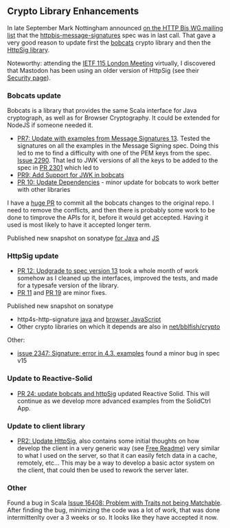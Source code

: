 ## Crypto Library Enhancements

In late September Mark Nottingham announced [on the HTTP Bis WG mailing list](https://lists.w3.org/Archives/Public/ietf-http-wg/2022JulSep/0183.html) that the [httpbis-message-signatures](https://datatracker.ietf.org/doc/draft-ietf-httpbis-message-signatures/) spec was in last call. That gave a very good reason to update first the [bobcats](https://github.com/typelevel/bobcats) crypto library and then the [HttpSig library](https://github.com/bblfish/httpSig). 

Noteworthy: attending the [IETF 115 London Meeting](https://wiki.ietf.org/meeting/115) virtually, I discovered that Mastodon has been using an older version of HttpSig (see their [Security page](https://docs.joinmastodon.org/spec/security/#http-sign)).

### Bobcats update

Bobcats is a library that provides the same Scala interface for Java cryptograph, as well as for Browser Cryptography. It could be extended for NodeJS if someone needed it.

* [PR7: Update with examples from Message Signatures 13](https://github.com/bblfish/bobcats/pull/7). Tested the signatures on all the examples in the Message Signing spec. Doing this led to me to find a difficulty with one of the PEM keys from the spec. [Issue 2290](https://github.com/httpwg/http-extensions/issues/2290). That led to JWK versions of all the keys to be added to the spec in [PR 2301](https://github.com/httpwg/http-extensions/pull/2301) which led to
* [PR9: Add Support for JWK in bobcats](https://github.com/bblfish/bobcats/pull/9) 
* [PR 10: Update Dependencies](https://github.com/bblfish/bobcats/pull/10) - minor update for bobcats to work better with other libraries

I have a [huge PR](https://github.com/typelevel/bobcats/pull/129) to commit all the bobcats changes
to the original repo. I need to remove the conflicts, and then there is probably some work to be done to timprove the APIs for it, before it would get accepted. Having it used is most likely to have it accepted longer term.

Published new snapshot on sonatype [for Java](https://oss.sonatype.org/content/repositories/snapshots/net/bblfish/crypto/bobcats_3/) and [JS](https://oss.sonatype.org/content/repositories/snapshots/net/bblfish/crypto/bobcats_sjs1_3/)

### HttpSig update

* [PR 12: Updgrade to spec version 13](https://github.com/bblfish/httpSig/pull/12) took a whole month of work somehow as I cleaned up the interfaces, improved the tests, and made for a typesafe version of the library.
* [PR 11](https://github.com/bblfish/httpSig/pull/11) and [PR 19](https://github.com/bblfish/httpSig/pull/19) are minor fixes.

Published new snapshot on sonatype
 * http4s-http-signature [java](https://oss.sonatype.org/content/repositories/snapshots/net/bblfish/crypto/http4s-http-signature_3/) and [browser JavaScript](https://oss.sonatype.org/content/repositories/snapshots/net/bblfish/crypto/http4s-http-signature_sjs1_3/)
 * Other crypto libraries on which it depends are also in [net/bblfish/crypto](https://oss.sonatype.org/content/repositories/snapshots/net/bblfish/crypto/) 

Other:
* [issue 2347: Signature: error in 4.3. examples](https://github.com/httpwg/http-extensions/issues/2347) found a minor bug in spec v15

### Update to Reactive-Solid

* [PR 24: update bobcats and httpSig](https://github.com/co-operating-systems/Reactive-SoLiD/pull/24) updated Reactive Solid. This will continue as we develop more advanced examples from the SolidCtrl App.


### Update to client library

* [PR2: Update HttpSig](https://github.com/bblfish/SolidCtrlApp/pull/2), also contains some initial thoughts on how develop the client in a very generic way (see [Free Readme](https://github.com/bblfish/SolidCtrlApp/blob/CommandLine/free/shared/net/bblfish/ldp/cmd/README.md)) very similar to what I used on the server, so that it can easily fetch data in a cache, remotely, etc... This may be a way to develop a basic actor system on the client, that could then be used to rework the server later. 

### Other

Found a bug in Scala [Issue 16408: Problem with Traits not being Matchable](https://github.com/lampepfl/dotty/issues/16408). After finding the bug, minimizing the code was a lot of work, that was done intermittenlty over a 3 weeks or so. It looks like they have accepted it now.

